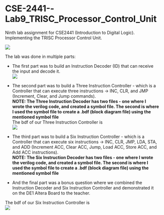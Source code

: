 # CSE-2441--Lab9_TRISC_Processor_Control_Unit
Ninth lab assignment for CSE2441 (Introduction to Digital Logic). Implementing the TRISC Processor Control Unit.  

![](https://github.com/ShameenShetty/CSE-2441--Lab9_TRISC_Processor_Control_Unit/blob/master/Instruction%20Decoder/TRISC%20Controller%20Diagram.png)

The lab was done in multiple parts:
* The first part was to build an Instruction Decoder (ID) that can receive the input and decode it.  
![](https://github.com/ShameenShetty/CSE-2441--Lab9_TRISC_Processor_Control_Unit/blob/master/Instruction%20Decoder/Instruction%20Decoder.png)  



* The second part was to build a Three Instruction Controller - which is a Controller that can execute three instructions -> INC, CLR, and JMP (Increment, Clear, and Jump commands).  
**NOTE: The Three Instruction Decoder has two files - one where I wrote the verilog code, and created a symbol file. The second is where I used the symbol file to create a .bdf (block diagram file) using the mentioned symbol file**  
The bdf of our Three Instruction Controller is  
![](https://github.com/ShameenShetty/CSE-2441--Lab9_TRISC_Processor_Control_Unit/blob/master/Three%20Instruction%20Controller/ThreeController.png)

* The third part was to build a Six Instruction Controller - which is a Controller that can execute six instructions -> INC, CLR, JMP, LDA, STA, and ADD (Increment ACC, Clear ACC, Jump, Load ACC, Store ACC, and Add ACC instructions).  
**NOTE: The Six Instruction Decoder has two files - one where I wrote the verilog code, and created a symbol file. The second is where I used the symbol file to create a .bdf (block diagram file) using the mentioned symbol file**

* And the final part was a bonus question where we combined the Instruction Decoder and Six Instruction Controller and demonstrated it on the DE1 Altera Board to the teacher.  

The bdf of our Six Instruction Controller is  
![](https://github.com/ShameenShetty/CSE-2441--Lab9_TRISC_Processor_Control_Unit/blob/master/Six%20Instruction%20Controller/SixController.png)
